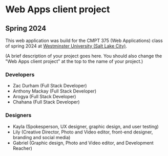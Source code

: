 # Web Apps client project
## Spring 2024

This web application was build for the CMPT 375 (Web Applications) class of spring 2024 at [Westminster University (Salt Lake City)](https://westminsteru.edu).

(A brief description of your project goes here. You should also change the "Web Apps client project" at the top to the name of your project.)

### Developers
- Zac Durham (Full Stack Developer)
- Anthony Mackay (Full Stack Developer)
- Arogya (Full Stack Developer)
- Chahana (Full Stack Developer)

### Designers
- Kayla (Spokesperson, UX designer, graphic design, and user testing)
- Lily (Creative Director, Photo and Video editor, front-end designer, branding and social media)
- Gabriel (Graphic design, Photo and Video editor, and Development Reacher)


